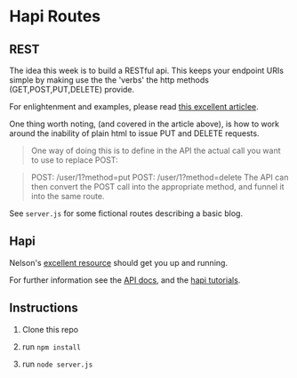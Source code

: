 # Hapi Routes

## REST

The idea this week is to build a RESTful api. This keeps your endpoint URIs simple by making use the the 'verbs' the http methods (GET,POST,PUT,DELETE) provide.

For enlightenment and examples, please read [this excellent articlee](http://mark-kirby.co.uk/2013/creating-a-true-rest-api/).

One thing worth noting, (and covered in the article above), is how to work around the inability of plain html to issue PUT and DELETE requests. 

>One way of doing this is to define in the API the 
>actual call you want to use to replace POST:

>POST: /user/1?method=put
>POST: /user/1?method=delete
>The API can then convert the POST call into the appropriate method, and funnel it into the same route.

See `server.js` for some fictional routes describing a basic blog.

## Hapi

Nelson's [excellent resource](https://github.com/nelsonic/learn-hapi) should get you up and running.

For further information see the [API docs](http://hapijs.com/api), and the [hapi tutorials](http://hapijs.com/tutorials).

## Instructions

1. Clone this repo

2. run `npm install`

3. run `node server.js`


